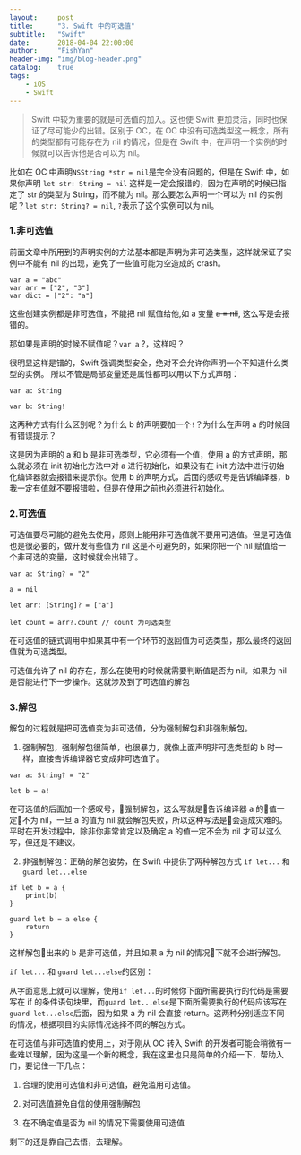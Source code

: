 ```yaml
---
layout:     post
title:      "3. Swift 中的可选值"
subtitle:   "Swift"
date:       2018-04-04 22:00:00
author:     "FishYan"
header-img: "img/blog-header.png" 
catalog:    true
tags:
    - iOS
    - Swift
---
```


> Swift 中较为重要的就是可选值的加入。这也使 Swift 更加灵活，同时也保证了尽可能少的出错。区别于 OC，在 OC 中没有可选类型这一概念，所有的类型都有可能存在为 nil 的情况，但是在 Swift 中，在声明一个实例的时候就可以告诉他是否可以为 nil。

比如在 OC 中声明```NSString *str = nil```是完全没有问题的，但是在 Swift 中，如果你声明 ```let str: String = nil``` 这样是一定会报错的，因为在声明的时候已指定了 str 的类型为 String，而不能为 nil。那么要怎么声明一个可以为 nil 的实例呢？```let str: String? = nil```, ```?```表示了这个实例可以为 nil。

### 1.非可选值

前面文章中所用到的声明实例的方法基本都是声明为非可选类型，这样就保证了实例中不能有 nil 的出现，避免了一些值可能为空造成的 crash。
```
var a = "abc"
var arr = ["2", "3"]
var dict = ["2": "a"]
```
这些创建实例都是非可选值，不能把 nil 赋值给他,如 a 变量 ~~a = nil~~, 这么写是会报错的。

那如果是声明的时候不赋值呢？```var a``` ?，这样吗？

很明显这样是错的，Swift 强调类型安全，绝对不会允许你声明一个不知道什么类型的实例。 所以不管是局部变量还是属性都可以用以下方式声明：

```
var a: String

var b: String!
```
这两种方式有什么区别呢？为什么 b 的声明要加一个```!```？为什么在声明 a 的时候回有错误提示？

这是因为声明的 a 和 b 是非可选类型，它必须有一个值，使用 a 的方式声明，那么就必须在 init 初始化方法中对 a 进行初始化，如果没有在 init 方法中进行初始化编译器就会报错来提示你。使用 b 的声明方式，后面的感叹号是告诉编译器，b 我一定有值就不要报错啦，但是在使用之前也必须进行初始化。

### 2.可选值

可选值要尽可能的避免去使用，原则上能用非可选值就不要用可选值。但是可选值也是很必要的，做开发有些值为 nil 这是不可避免的，如果你把一个 nil 赋值给一个非可选的变量，这时候就会出错了。

```
var a: String? = "2"

a = nil

let arr: [String]? = ["a"]

let count = arr?.count // count 为可选类型
```
在可选值的链式调用中如果其中有一个环节的返回值为可选类型，那么最终的返回值就为可选类型。

可选值允许了 nil 的存在，那么在使用的时候就需要判断值是否为 nil。如果为 nil 是否能进行下一步操作。这就涉及到了可选值的解包

### 3.解包

解包的过程就是把可选值变为非可选值，分为强制解包和非强制解包。

1. 强制解包，强制解包很简单，也很暴力，就像上面声明非可选类型的 b 时一样，直接告诉编译器它变成非可选值了。

```
var a: String? = "2"

let b = a!
```
在可选值的后面加一个感叹号，强制解包，这么写就是告诉编译器 a 的值一定不为 nil，一旦 a 的值为 nil 就会解包失败，所以这种写法是会造成灾难的。
平时在开发过程中，除非你非常肯定以及确定 a 的值一定不会为 nil 才可以这么写，但还是不建议。

2. 非强制解包：正确的解包姿势，在 Swift 中提供了两种解包方式 ```if let...``` 和 ```guard let...else```
```
if let b = a {
    print(b)
}

guard let b = a else {
    return
}
```
这样解包出来的 b 是非可选值，并且如果 a 为 nil 的情况下就不会进行解包。

```if let...``` 和 ```guard let...else```的区别：

从字面意思上就可以理解，使用```if let...```的时候你下面所需要执行的代码是需要写在 if 的条件语句块里，而```guard let...else```是下面所需要执行的代码应该写在```guard let...else```后面，因为如果 a 为 nil 会直接 return。这两种分别适应不同的情况，根据项目的实际情况选择不同的解包方式。

在可选值与非可选值的使用上，对于刚从 OC 转入 Swift 的开发者可能会稍微有一些难以理解，因为这是一个新的概念，我在这里也只是简单的介绍一下，帮助入门，要记住一下几点：

1. 合理的使用可选值和非可选值，避免滥用可选值。

2. 对可选值避免自信的使用强制解包

3. 在不确定值是否为 nil 的情况下需要使用可选值

剩下的还是靠自己去悟，去理解。